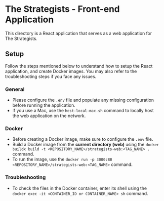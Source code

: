 # The Strategists - Front-end Application

This directory is a React application that serves as a web application for The Strategists.

## Setup

Follow the steps mentioned below to understand how to setup the React application, and create Docker images. You may also refer to the troubleshooting steps if you face any issues.

### General

- Please configure the `.env` file and populate any missing configuration before running the application.
- If you use a Mac, use the `host-local-mac.sh` command to locally host the web application on the network.

### Docker

- Before creating a Docker image, make sure to configure the `.env` file.
- Build a Docker image from the **current directory (web)** using the `docker buildx build -t <REPOSITORY_NAME>/strategists-web:<TAG_NAME> .` command.
- To run the image, use the `docker run -p 3000:80 <REPOSITORY_NAME>/strategists-web:<TAG_NAME>` command.

### Troubleshooting

- To check the files in the Docker container, enter its shell using the `docker exec -it <CONTAINER_ID or CONTAINER_NAME> sh` command.
